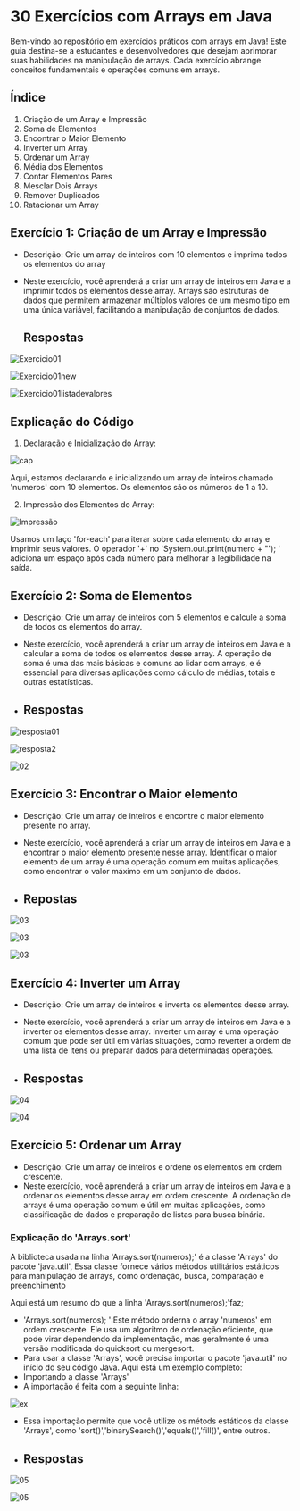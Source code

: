 # 30 Exercícios com Arrays em Java
Bem-vindo ao repositório em exercícios práticos com arrays em Java! Este guia destina-se a estudantes e desenvolvedores que desejam aprimorar suas habilidades na manipulação de arrays. Cada exercício abrange conceitos fundamentais e operações comuns em arrays.



## Índice
1. Criação de um Array e Impressão
2. Soma de Elementos
3. Encontrar o Maior Elemento
4. Inverter um Array
5. Ordenar um Array
6. Média dos Elementos
7. Contar Elementos Pares
8. Mesclar Dois Arrays
9. Remover Duplicados
10. Ratacionar um Array



## Exercício 1: Criação de um Array e Impressão
- Descrição: Crie um array de inteiros com 10 elementos e imprima todos os elementos do array
- Neste exercício, você aprenderá a criar um array de inteiros em Java e a imprimir todos os elementos desse array. Arrays são estruturas de dados que permitem armazenar múltiplos valores de um mesmo tipo em uma única variável, facilitando a manipulação de conjuntos de dados.

  ## Respostas
![Exercicio01](https://github.com/user-attachments/assets/02bf8be8-7230-446c-8d3d-7c8e0f18f79f)


![Exercicio01new](https://github.com/user-attachments/assets/26f365a8-6a7f-49be-a34b-d961f04b28bd)


![Exercicio01listadevalores](https://github.com/user-attachments/assets/c5f05523-ad41-491e-a399-b9250b401bb7)



## Explicação do Código
1. Declaração e Inicialização do Array:

![cap](https://github.com/user-attachments/assets/54ec53b9-df73-435e-ac2e-adebd23b55b0)

Aqui, estamos declarando e inicializando um array de inteiros chamado 'numeros' com 10 elementos. Os elementos são os números de 1 a 10.

2. Impressão dos Elementos do Array:

![Impressão](https://github.com/user-attachments/assets/d21b717e-b6e2-4fbe-b3bb-caece334fb10)

Usamos um laço 'for-each' para iterar sobre cada elemento do array e imprimir seus valores. O operador '+' no 'System.out.print(numero + "'); ' adiciona um espaço após cada número para melhorar a legibilidade na saída.






## Exercício 2: Soma de Elementos
- Descrição: Crie um array de inteiros com 5 elementos e calcule a soma de todos os elementos do array.
- Neste exercício, você aprenderá a criar um array de inteiros em Java e a calcular a soma de todos os elementos desse array. A operação de soma é uma das mais básicas e comuns ao lidar com arrays, e é essencial para diversas aplicações como cálculo de médias, totais e outras estatísticas.

- ## Respostas
![resposta01](https://github.com/user-attachments/assets/375b1dbb-132d-4286-bdad-3635a27cbf84)

![resposta2](https://github.com/user-attachments/assets/ee350a58-d568-4bbd-9837-cdf56e8933cc)

![02](https://github.com/user-attachments/assets/55e25639-8a75-4c54-a538-d4d567651f2f)





## Exercício 3: Encontrar o Maior elemento
- Descrição: Crie um array de inteiros e encontre o maior elemento presente no array.
- Neste exercício, você aprenderá a criar um array de inteiros em Java e a encontrar o maior elemento presente nesse array. Identificar o maior elemento de um array é uma operação comum em muitas aplicações, como encontrar o valor máximo em um conjunto de dados.


- ## Repostas
![03](https://github.com/user-attachments/assets/ffa28d66-4689-476d-83b3-47a24d4c4fa1)

![03](https://github.com/user-attachments/assets/f4448ca2-6cae-4cfa-a44c-eabf17f91226)

![03](https://github.com/user-attachments/assets/4aa453ba-075f-4b8f-af73-b35d5588f541)



## Exercício 4: Inverter um Array
- Descrição: Crie um array de inteiros e inverta os elementos desse array.
- Neste exercício, você aprenderá a criar um array de inteiros em Java e a inverter os elementos desse array. Inverter um array é uma operação comum que pode ser útil em várias situações, como reverter a ordem de uma lista de itens ou preparar dados para determinadas operações.

- ## Respostas
![04](https://github.com/user-attachments/assets/c0e0a255-ec51-4be2-b7ca-0a2ce7ff2c17)

![04](https://github.com/user-attachments/assets/b791845d-5efa-4601-ba2f-5458560863e4)


## Exercício 5: Ordenar um Array
- Descrição: Crie um array de inteiros e ordene os elementos em ordem crescente.
- Neste exercício, você aprenderá a criar um array de inteiros em Java e a ordenar os elementos desse array em ordem crescente. A ordenação de arrays é uma operação comum e útil em muitas aplicações, como classificação de dados e preparação de listas para busca binária.

### Explicação do 'Arrays.sort'
A biblioteca usada na linha 'Arrays.sort(numeros);' é a classe 'Arrays' do pacote 'java.util', Essa classe fornece vários métodos utilitários estáticos para manipulação de arrays, como ordenação, busca, comparação e preenchimento

Aqui está um resumo do que a linha 'Arrays.sort(numeros);'faz;
- 'Arrays.sort(numeros); ':Este método orderna o array 'numeros' em ordem crescente. Ele usa um algoritmo de ordenação eficiente, que pode virar dependendo da implementação, mas geralmente é uma versão modificada do quicksort ou mergesort.
- Para usar a classe 'Arrays', você precisa importar o pacote 'java.util' no início do seu código Java. Aqui está um exemplo completo:
- Importando a classe 'Arrays'
- A importação é feita com a seguinte linha:

![ex](https://github.com/user-attachments/assets/c0bd43df-4778-4cb9-a023-8976c4a080c7)
- Essa importação permite que você utilize os métods estáticos da classe 'Arrays', como 'sort()','binarySearch()','equals()','fill()', entre outros.



- ## Respostas
![05](https://github.com/user-attachments/assets/c627e534-50f5-4c0e-b127-6ce69c20a338)


![05](https://github.com/user-attachments/assets/9d784764-70f8-4bda-8c45-8074fbef6574)

